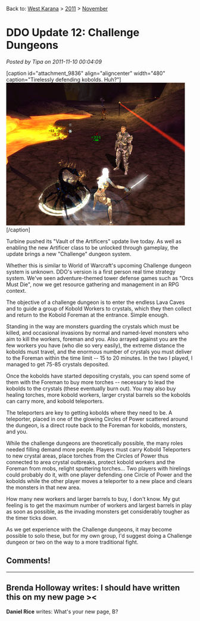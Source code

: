 Back to: [West Karana](/posts/westkarana.md) > [2011](/posts/2011/westkarana.md) > [November](./westkarana.md)
# DDO Update 12: Challenge Dungeons

*Posted by Tipa on 2011-11-10 00:04:09*

[caption id="attachment\_9836" align="aligncenter" width="480" caption="Tirelessly defending kobolds. Huh?"][![](../../../uploads/2011/11/dndclient-2011-11-09-18-00-20-92.jpg "Tirelessly defending kobolds. Huh?")](../../../uploads/2011/11/dndclient-2011-11-09-18-00-20-92.jpg)[/caption]

Turbine pushed its "Vault of the Artificers" update live today. As well as enabling the new Artificer class to be unlocked through gameplay, the update brings a new "Challenge" dungeon system. 

Whether this is similar to World of Warcraft's upcoming Challenge dungeon system is unknown. DDO's version is a first person real time strategy system. We've seen adventure-themed tower defense games such as "Orcs Must Die", now we get resource gathering and management in an RPG context.

The objective of a challenge dungeon is to enter the endless Lava Caves and to guide a group of Kobold Workers to crystals, which they then collect and return to the Kobold Foreman at the entrance. Simple enough.

Standing in the way are monsters guarding the crystals which must be killed, and occasional invasions by normal and named-level monsters who aim to kill the workers, foreman and you. Also arrayed against you are the few workers you have (who die so very easily), the extreme distance the kobolds must travel, and the enormous number of crystals you must deliver to the Foreman within the time limit -- 15 to 20 minutes. In the two I played, I managed to get 75-85 crystals deposited.

Once the kobolds have started depositing crystals, you can spend some of them with the Foreman to buy more torches -- necessary to lead the kobolds to the crystals (these eventually burn out). You may also buy healing torches, more kobold workers, larger crystal barrels so the kobolds can carry more, and kobold teleporters.

The teleporters are key to getting kobolds where they need to be. A teleporter, placed in one of the glowing Circles of Power scattered around the dungeon, is a direct route back to the Foreman for kobolds, monsters, and you.

While the challenge dungeons are theoretically possible, the many roles needed filling demand more people. Players must carry Kobold Teleporters to new crystal areas, place torches from the Circles of Power thus connected to area crystal outbreaks, protect kobold workers and the Foreman from mobs, relight sputtering torches... Two players with hirelings could probably do it, with one player defending one Circle of Power and the kobolds while the other player moves a teleporter to a new place and clears the monsters in that new area.

How many new workers and larger barrels to buy, I don't know. My gut feeling is to get the maximum number of workers and largest barrels in play as soon as possible, as the invading monsters get considerably tougher as the timer ticks down.

As we get experience with the Challenge dungeons, it may become possible to solo these, but for my own group, I'd suggest doing a Challenge dungeon or two on the way to a more traditional fight.

## Comments!
---
**Brenda Holloway** writes: I should have written this on my new page &gt;&lt;
---
**Daniel Rice** writes: What&#39;s your new page, B?
